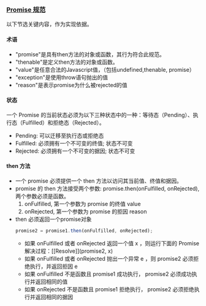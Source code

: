 ### [Promise 规范](https://promisesaplus.com/)

以下节选关键内容，作为实现依据。
#### 术语
- "promise"是具有then方法的对象或函数，其行为符合此规范。
- "thenable"是定义then方法的对象或函数。
- "value"是任意合法的Javascript值，（包括undefined,thenable, promise）
- "exception"是使用throw语句抛出的值
- "reason"是表示promise为什么被rejected的值

#### 状态
一个 Promise 的当前状态必须为以下三种状态中的一种：等待态（Pending）、执行态（Fulfilled）和拒绝态（Rejected）。
- Pending: 可以迁移至执行态或拒绝态
- Fulfilled: 必须拥有一个不可变的终值; 状态不可变
- Rejected: 必须拥有一个不可变的据因; 状态不可变

#### then 方法
- 一个 promise 必须提供一个 then 方法以访问其当前值、终值和据因。
- promise 的 then 方法接受两个参数: promise.then(onFulfilled, onRejected), 两个参数必须是函数。
	1. onFulfilled, 第一个参数为 promise 的终值 value
	2. onRejected, 第一个参数为 promise 的拒因 reason
- then 必须返回一个promise对象
	````js
	promise2 = promise1.then(onFulfilled, onRejected);  
	````
	- 如果 onFulfilled 或者 onRejected 返回一个值 x ，则运行下面的 Promise 解决过程：[[Resolve]](promise2, x)
	- 如果 onFulfilled 或者 onRejected 抛出一个异常 e ，则 promise2 必须拒绝执行，并返回拒因 e
	- 如果 onFulfilled 不是函数且 promise1 成功执行， promise2 必须成功执行并返回相同的值
	- 如果 onRejected 不是函数且 promise1 拒绝执行， promise2 必须拒绝执行并返回相同的据因

